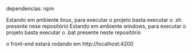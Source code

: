 dependencias: npm

Estando em ambiente linux, para executar o projeto basta executar o .sh presente nese repositório
Estando em ambiente windows, para executar o projeto basta executar o .bat presente neste repositório

o front-end estará rodando em http://localhost:4200